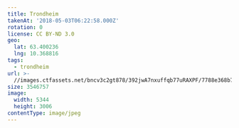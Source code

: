```yaml
---
title: Trondheim
takenAt: '2018-05-03T06:22:58.000Z'
rotation: 0
license: CC BY-ND 3.0
geo:
  lat: 63.400236
  lng: 10.368816
tags:
  - trondheim
url: >-
  //images.ctfassets.net/bncv3c2gt878/392jwA7nxuffqb77uRAXPF/7788e368b7bb8db2802789f37a6ecd2a/trondheim_28072939228_o
size: 3546757
image:
  width: 5344
  height: 3006
contentType: image/jpeg
---
```


